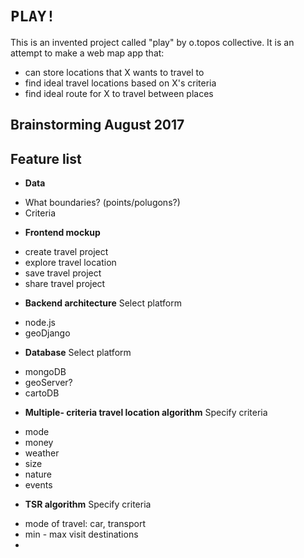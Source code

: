 # ```PLAY!```

This is an invented project called "play" by o.topos collective. It is an attempt to make a web map app that:

- can store locations that X wants to travel to
- find ideal travel locations based on X's criteria
- find ideal route for X to travel between places   

## Brainstorming August 2017
## Feature list

* **Data**
- What boundaries? (points/polugons?)
- Criteria

* **Frontend mockup**
- create travel project
- explore travel location
- save travel project
- share travel project

* **Backend architecture**
Select platform
- node.js
- geoDjango

* **Database**
Select platform
- mongoDB
- geoServer?
- cartoDB

* **Multiple- criteria travel location algorithm**
Specify criteria
- mode
- money
- weather
- size
- nature
- events


* **TSR algorithm**
Specify criteria
- mode of travel: car, transport
- min - max visit destinations
-
